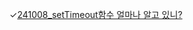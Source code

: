 ✓[241008_setTimeout함수 얼마나 알고 있니?](https://www.notion.so/1117jhh/_-11728bc6dc8b80678fe5eb9da3ad7099)
